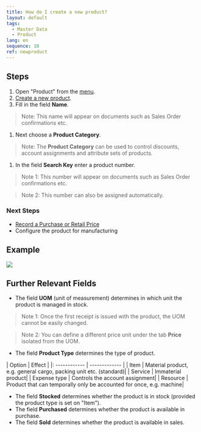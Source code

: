 ```yaml
---
title: How do I create a new product?
layout: default
tags:
  - Master Data
  - Product
lang: en
sequence: 10
ref: newproduct
---
```


## Steps

1. Open "Product" from the [menu](Menu).
1. [Create a new product](New_Record_Window).
1. Fill in the field **Name**.
 > Note: This name will appear on documents such as Sales Order confirmations etc.

1. Next choose a **Product Category**.
 > Note: The **Product Category** can be used to control discounts, account assignments and attribute sets of products.

1. In the field **Search Key** enter a product number.
 > Note 1: This number will appear on documents such as Sales Order confirmations etc.

 > Note 2: This number can also be assigned automatically.

### Next Steps
- [Record a Purchase or Retail Price](ProductPrice)
- Configure the product for manufacturing

## Example

![](assets/NewProduct.gif)

## Further Relevant Fields

- The field **UOM** (unit of measurement) determines in which unit the product is managed in stock.
 > Note 1: Once the first receipt is issued with the product, the UOM cannot be easily changed.

 > Note 2: You can define a different price unit under the tab **Price** isolated from the UOM.

- The field **Product Type** determines the type of product.

|	Option | Effect |
|:	------------ | ------------- |
|	Item | Material product, e.g. general cargo, packing unit etc. (standard)|
|	Service | Immaterial product|
|	Expense type | Controls the account assignment|
|	Resource | Product that can temporally only be accounted for once, e.g. machine|

- The field **Stocked** determines whether the product is in stock (provided the product type is set on "Item").
- The field **Purchased** determines whether the product is available in purchase.
- The field **Sold** determines whether the product is available in sales.
